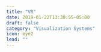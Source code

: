 ```yaml
---
title: "VR"
date: 2019-01-22T13:30:55-05:00
draft: false
category: "Visualization Systems"
icon: eye2
lead: ""
---
```

